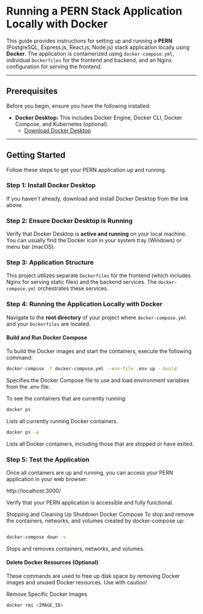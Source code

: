 # Running a PERN Stack Application Locally with Docker

This guide provides instructions for setting up and running a **PERN** (PostgreSQL, Express.js, React.js, Node.js) stack application locally using **Docker**. The application is containerized using `docker-compose.yml`, individual `Dockerfiles` for the frontend and backend, and an Nginx configuration for serving the frontend.

---

## Prerequisites

Before you begin, ensure you have the following installed:

* **Docker Desktop:** This includes Docker Engine, Docker CLI, Docker Compose, and Kubernetes (optional).
    * [Download Docker Desktop](https://www.docker.com/products/docker-desktop/)

---

## Getting Started

Follow these steps to get your PERN application up and running.

### Step 1: Install Docker Desktop

If you haven't already, download and install Docker Desktop from the link above.

### Step 2: Ensure Docker Desktop is Running

Verify that Docker Desktop is **active and running** on your local machine. You can usually find the Docker icon in your system tray (Windows) or menu bar (macOS).

### Step 3: Application Structure

This project utilizes separate `Dockerfiles` for the frontend (which includes Nginx for serving static files) and the backend services. The `docker-compose.yml` orchestrates these services.

### Step 4: Running the Application Locally with Docker

Navigate to the **root directory** of your project where `docker-compose.yml` and your `Dockerfiles` are located.

#### Build and Run Docker Compose

To build the Docker images and start the containers, execute the following command:

```bash
docker-compose -f docker-compose.yml --env-file .env up --build
```
Specifies the Docker Compose file to use and load environment variables from the .env file.

To see the containers that are currently running:

```bash
docker ps
```

Lists all currently running Docker containers.

```bash
docker ps -a
```
Lists all Docker containers, including those that are stopped or have exited. 

### Step 5: Test the Application
Once all containers are up and running, you can access your PERN application in your web browser:

http://localhost:3000/

Verify that your PERN application is accessible and fully functional.

Stopping and Cleaning Up
Shutdown Docker Compose
To stop and remove the containers, networks, and volumes created by docker-compose up:

```bash

docker-compose down -v
```
Stops and removes containers, networks, and volumes.

#### Delete Docker Resources (Optional)
These commands are used to free up disk space by removing Docker images and unused Docker resources. Use with caution!

Remove Specific Docker Images
```bash
docker rmi <IMAGE_ID>
```


